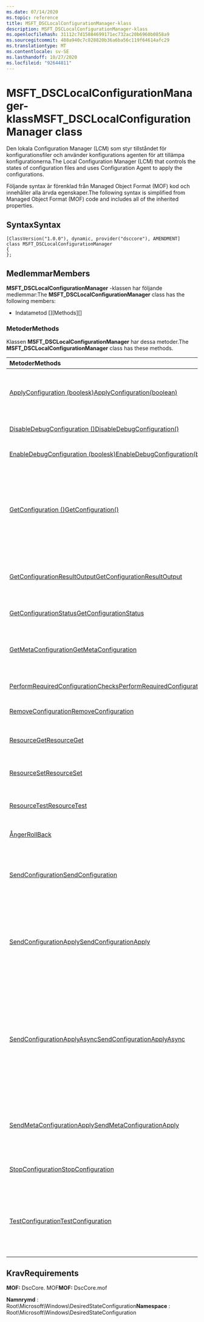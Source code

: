 ```yaml
---
ms.date: 07/14/2020
ms.topic: reference
title: MSFT_DSCLocalConfigurationManager-klass
description: MSFT_DSCLocalConfigurationManager-klass
ms.openlocfilehash: 31112c7d15884699171ec732ac20b6960b0858a9
ms.sourcegitcommit: 488a940c7c828820b36a6ba56c119f64614afc29
ms.translationtype: MT
ms.contentlocale: sv-SE
ms.lasthandoff: 10/27/2020
ms.locfileid: "92644811"
---
```

# <a name="msft_dsclocalconfigurationmanager-class"></a><span data-ttu-id="54604-103">MSFT_DSCLocalConfigurationManager-klass</span><span class="sxs-lookup"><span data-stu-id="54604-103">MSFT_DSCLocalConfigurationManager class</span></span>

<span data-ttu-id="54604-104">Den lokala Configuration Manager (LCM) som styr tillståndet för konfigurationsfiler och använder konfigurations agenten för att tillämpa konfigurationerna.</span><span class="sxs-lookup"><span data-stu-id="54604-104">The Local Configuration Manager (LCM) that controls the states of configuration files and uses Configuration Agent to apply the configurations.</span></span>

<span data-ttu-id="54604-105">Följande syntax är förenklad från Managed Object Format (MOF) kod och innehåller alla ärvda egenskaper.</span><span class="sxs-lookup"><span data-stu-id="54604-105">The following syntax is simplified from Managed Object Format (MOF) code and includes all of the inherited properties.</span></span>

## <a name="syntax"></a><span data-ttu-id="54604-106">Syntax</span><span class="sxs-lookup"><span data-stu-id="54604-106">Syntax</span></span>

```
[ClassVersion("1.0.0"), dynamic, provider("dsccore"), AMENDMENT]
class MSFT_DSCLocalConfigurationManager
{
};
```

## <a name="members"></a><span data-ttu-id="54604-107">Medlemmar</span><span class="sxs-lookup"><span data-stu-id="54604-107">Members</span></span>

<span data-ttu-id="54604-108">**MSFT_DSCLocalConfigurationManager** -klassen har följande medlemmar:</span><span class="sxs-lookup"><span data-stu-id="54604-108">The **MSFT_DSCLocalConfigurationManager** class has the following members:</span></span>

- <span data-ttu-id="54604-109">Indatametod []</span><span class="sxs-lookup"><span data-stu-id="54604-109">[Methods][]</span></span>

### <a name="methods"></a><span data-ttu-id="54604-110">Metoder</span><span class="sxs-lookup"><span data-stu-id="54604-110">Methods</span></span>

<span data-ttu-id="54604-111">Klassen **MSFT_DSCLocalConfigurationManager** har dessa metoder.</span><span class="sxs-lookup"><span data-stu-id="54604-111">The **MSFT_DSCLocalConfigurationManager** class has these methods.</span></span>

|<span data-ttu-id="54604-112">Metoder</span><span class="sxs-lookup"><span data-stu-id="54604-112">Methods</span></span> |<span data-ttu-id="54604-113">Beskrivning</span><span class="sxs-lookup"><span data-stu-id="54604-113">Description</span></span> |
|:--- |:---|
| [<span data-ttu-id="54604-114">ApplyConfiguration (boolesk)</span><span class="sxs-lookup"><span data-stu-id="54604-114">ApplyConfiguration(boolean)</span></span>](msft-dsclocalconfigurationmanager-applyconfiguration.md)| <span data-ttu-id="54604-115">Använder konfigurations agenten för att tillämpa den konfiguration som väntar.</span><span class="sxs-lookup"><span data-stu-id="54604-115">Uses the Configuration Agent to apply the configuration that is pending.</span></span>|
| [<span data-ttu-id="54604-116">DisableDebugConfiguration ()</span><span class="sxs-lookup"><span data-stu-id="54604-116">DisableDebugConfiguration()</span></span>](msft-dsclocalconfigurationmanager-disabledebugconfiguration.md)| <span data-ttu-id="54604-117">Inaktiverar fel sökning av DSC-resurs.</span><span class="sxs-lookup"><span data-stu-id="54604-117">Disables DSC resource debugging.</span></span>|
| [<span data-ttu-id="54604-118">EnableDebugConfiguration (boolesk)</span><span class="sxs-lookup"><span data-stu-id="54604-118">EnableDebugConfiguration(boolean)</span></span>](msft-dsclocalconfigurationmanager-enabledebugconfiguration.md)| <span data-ttu-id="54604-119">Aktiverar fel sökning av DSC-resurs.</span><span class="sxs-lookup"><span data-stu-id="54604-119">Enables DSC resource debugging.</span></span>|
| [<span data-ttu-id="54604-120">GetConfiguration ()</span><span class="sxs-lookup"><span data-stu-id="54604-120">GetConfiguration()</span></span>](msft-dsclocalconfigurationmanager-getconfiguration.md)| <span data-ttu-id="54604-121">Skickar konfigurations dokumentet till den hanterade noden och använder **Get** -metoden för konfigurations agenten för att tillämpa konfigurationen.</span><span class="sxs-lookup"><span data-stu-id="54604-121">Sends the configuration document to the managed node and uses the **Get** method of the Configuration Agent to apply the configuration.</span></span>|
| [<span data-ttu-id="54604-122">GetConfigurationResultOutput</span><span class="sxs-lookup"><span data-stu-id="54604-122">GetConfigurationResultOutput</span></span>](msft-dsclocalconfigurationmanager-getconfigurationresultoutput.md)| <span data-ttu-id="54604-123">Hämtar konfigurations agentens utdata som är relaterade till ett speciellt jobb.</span><span class="sxs-lookup"><span data-stu-id="54604-123">Gets the Configuration Agent output relating to a specific job.</span></span>|
| [<span data-ttu-id="54604-124">GetConfigurationStatus</span><span class="sxs-lookup"><span data-stu-id="54604-124">GetConfigurationStatus</span></span>](msft-dsclocalconfigurationmanager-getconfigurationstatus.md)| <span data-ttu-id="54604-125">Hämta konfigurations status historik.</span><span class="sxs-lookup"><span data-stu-id="54604-125">Get the configuration status history.</span></span>|
| [<span data-ttu-id="54604-126">GetMetaConfiguration</span><span class="sxs-lookup"><span data-stu-id="54604-126">GetMetaConfiguration</span></span>](msft-dsclocalconfigurationmanager-getmetaconfiguration.md)| <span data-ttu-id="54604-127">Hämtar de LCM-inställningar som används för att kontrol lera konfigurations agenten.</span><span class="sxs-lookup"><span data-stu-id="54604-127">Gets the LCM settings that are used to control Configuration Agent.</span></span>|
| [<span data-ttu-id="54604-128">PerformRequiredConfigurationChecks</span><span class="sxs-lookup"><span data-stu-id="54604-128">PerformRequiredConfigurationChecks</span></span>](msft-dsclocalconfigurationmanager-performrequiredconfigurationchecks.md)| <span data-ttu-id="54604-129">Startar konsekvens kontrollen.</span><span class="sxs-lookup"><span data-stu-id="54604-129">Starts the consistency check.</span></span>|
| [<span data-ttu-id="54604-130">RemoveConfiguration</span><span class="sxs-lookup"><span data-stu-id="54604-130">RemoveConfiguration</span></span>](msft-dsclocalconfigurationmanager-removeconfiguration.md)| <span data-ttu-id="54604-131">Tar bort konfigurationsfilerna.</span><span class="sxs-lookup"><span data-stu-id="54604-131">Removes the configuration files.</span></span>|
| [<span data-ttu-id="54604-132">ResourceGet</span><span class="sxs-lookup"><span data-stu-id="54604-132">ResourceGet</span></span>](msft-dsclocalconfigurationmanager-resourceget.md)| <span data-ttu-id="54604-133">Anropar direkt **Get** -metoden för en DSC-resurs.</span><span class="sxs-lookup"><span data-stu-id="54604-133">Directly calls the **Get** method of a DSC resource.</span></span>|
| [<span data-ttu-id="54604-134">ResourceSet</span><span class="sxs-lookup"><span data-stu-id="54604-134">ResourceSet</span></span>](msft-dsclocalconfigurationmanager-resourceset.md)| <span data-ttu-id="54604-135">Anropar **set** -metoden för en DSC-resurs direkt.</span><span class="sxs-lookup"><span data-stu-id="54604-135">Directly calls the **Set** method of a DSC resource.</span></span>|
| [<span data-ttu-id="54604-136">ResourceTest</span><span class="sxs-lookup"><span data-stu-id="54604-136">ResourceTest</span></span>](msft-dsclocalconfigurationmanager-resourcetest.md)| <span data-ttu-id="54604-137">Anropar direkt **test** metoden för en DSC-resurs.</span><span class="sxs-lookup"><span data-stu-id="54604-137">Directly calls the **Test** method of a DSC resource.</span></span>|
| [<span data-ttu-id="54604-138">Ånger</span><span class="sxs-lookup"><span data-stu-id="54604-138">RollBack</span></span>](msft-dsclocalconfigurationmanager-rollback.md)| <span data-ttu-id="54604-139">Återställer till en tidigare konfiguration.</span><span class="sxs-lookup"><span data-stu-id="54604-139">Rolls back to a previous configuration.</span></span>|
| [<span data-ttu-id="54604-140">SendConfiguration</span><span class="sxs-lookup"><span data-stu-id="54604-140">SendConfiguration</span></span>](msft-dsclocalconfigurationmanager-sendconfiguration.md)| <span data-ttu-id="54604-141">Skickar konfigurations dokumentet till den hanterade noden och sparar det som en väntande ändring.</span><span class="sxs-lookup"><span data-stu-id="54604-141">Sends the configuration document to the managed node and saves it as a pending change.</span></span>|
| [<span data-ttu-id="54604-142">SendConfigurationApply</span><span class="sxs-lookup"><span data-stu-id="54604-142">SendConfigurationApply</span></span>](msft-dsclocalconfigurationmanager-sendconfigurationapply.md)| <span data-ttu-id="54604-143">Skickar konfigurations dokumentet till den hanterade noden och använder konfigurations agenten för att tillämpa konfigurationen.</span><span class="sxs-lookup"><span data-stu-id="54604-143">Sends the configuration document to the managed node and uses the Configuration Agent to apply the configuration.</span></span>|
| [<span data-ttu-id="54604-144">SendConfigurationApplyAsync</span><span class="sxs-lookup"><span data-stu-id="54604-144">SendConfigurationApplyAsync</span></span>](msft-dsclocalconfigurationmanager-sendconfigurationapplyasync.md)| <span data-ttu-id="54604-145">Skicka konfigurations dokumentet till den hanterade noden och börja använda konfigurations agenten för att tillämpa konfigurationen.</span><span class="sxs-lookup"><span data-stu-id="54604-145">Send the configuration document to the managed node and start using the Configuration Agent to apply the configuration.</span></span> <span data-ttu-id="54604-146">Använd GetConfigurationResultOutput för att hämta resultatet av utdata.</span><span class="sxs-lookup"><span data-stu-id="54604-146">Use GetConfigurationResultOutput to retrieve result output.</span></span>|
| [<span data-ttu-id="54604-147">SendMetaConfigurationApply</span><span class="sxs-lookup"><span data-stu-id="54604-147">SendMetaConfigurationApply</span></span>](msft-dsclocalconfigurationmanager-sendmetaconfigurationapply.md)| <span data-ttu-id="54604-148">Anger de LCM-inställningar som används för att kontrol lera konfigurations agenten.</span><span class="sxs-lookup"><span data-stu-id="54604-148">Sets the LCM settings that are used to control the Configuration Agent.</span></span>|
| [<span data-ttu-id="54604-149">StopConfiguration</span><span class="sxs-lookup"><span data-stu-id="54604-149">StopConfiguration</span></span>](msft-dsclocalconfigurationmanager-stopconfiguration.md)| <span data-ttu-id="54604-150">Stoppar den konfiguration som pågår.</span><span class="sxs-lookup"><span data-stu-id="54604-150">Stops the configuration that is in progress.</span></span>|
| [<span data-ttu-id="54604-151">TestConfiguration</span><span class="sxs-lookup"><span data-stu-id="54604-151">TestConfiguration</span></span>](msft-dsclocalconfigurationmanager-testconfiguration.md)| <span data-ttu-id="54604-152">Skickar konfigurations dokumentet till den hanterade noden och verifierar den aktuella konfigurationen mot dokumentet.</span><span class="sxs-lookup"><span data-stu-id="54604-152">Sends the configuration document to the managed node and verifies the current configuration against the document.</span></span>|

## <a name="requirements"></a><span data-ttu-id="54604-153">Krav</span><span class="sxs-lookup"><span data-stu-id="54604-153">Requirements</span></span>

<span data-ttu-id="54604-154">**MOF:** DscCore. MOF</span><span class="sxs-lookup"><span data-stu-id="54604-154">**MOF:** DscCore.mof</span></span>

<span data-ttu-id="54604-155">**Namnrymd** : Root\Microsoft\Windows\DesiredStateConfiguration</span><span class="sxs-lookup"><span data-stu-id="54604-155">**Namespace** : Root\Microsoft\Windows\DesiredStateConfiguration</span></span>
